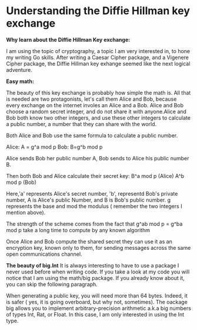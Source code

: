 # Understanding the Diffie Hillman key exchange

**Why learn about the Diffie Hillman Key exchange:**

I am using the topic of cryptography, a topic I am very interested in, to hone my writing Go skills. After writing a Caesar Cipher package, and a Vigenere Cipher package, the Diffie Hillman key exhange seemed like the next logical adventure.

**Easy math:**

The beauty of this key exchange is probably how simple the math is. All that is needed are two protagonists, let's call them Alice and Bob, because every exchange on the internet involes an Alice and a Bob.
Alice and Bob choose a random secret integer, and do not share it with anyone.Alice and Bob both know two other integers, and use these other integers to calculate a public number, a number that they can share with the world.

Both Alice and Bob use the same formula to calculate a public number.

Alice: A = g^a mod p
Bob: B=g^b mod p

Alice sends Bob her public number A, Bob sends to Alice his public number B.

Then both Bob and Alice calculate their secret key:
B^a mod p (Alice)
A^b mod p (Bob)

Here,'a' represents Alice's secret number, 'b', representd Bob's private number, A is Alice's public Number, and B is Bob's public number. g represents the base and mod the modulus ( remember the two integers I mention above).

The strength of the scheme comes from the fact that g^ab mod p = g^ba mod p take a long time to compute by any known algorithm

Once Alice and Bob compute the shared secret they can use it as an encryption key, known only to them, for sending messages across the same open communications channel.

**The beauty of big.Int**
It is always interesting to have to use a package I never used before when writing code. If you take a look at my code you will notice that I am using the math/big package. If you already know about it, you can skip the following paragraph.

When generating a public key, you will need more than 64 bytes. Indeed, it is safer ( yes, it is going overboard, but why not, sometimes). The oackage big allows you to implement arbitrary-precision arithmetic a.k.a big numbers of types Int, Rat, or Float. In this case, I am only interested in using the Int type.
